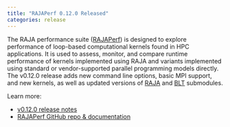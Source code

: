 ```yaml
---
title: "RAJAPerf 0.12.0 Released"
categories: release
---
```


The RAJA performance suite ([RAJAPerf](https://github.com/LLNL/RAJAPerf)) is designed to explore performance of loop-based computational kernels found in HPC applications. It is used to assess, monitor, and compare runtime performance of kernels implemented using RAJA and variants implemented using standard or vendor-supported parallel programming models directly. The v0.12.0 release adds new command line options, basic MPI support, and new kernels, as well as updated versions of [RAJA](https://github.com/LLNL/RAJA) and [BLT](https://github.com/LLNL/blt) submodules.

Learn more:
- [v0.12.0 release notes](https://github.com/LLNL/RAJAPerf/releases/tag/v0.12.0)
- [RAJAPerf GitHub repo & documentation](https://github.com/LLNL/RAJAPerf)
